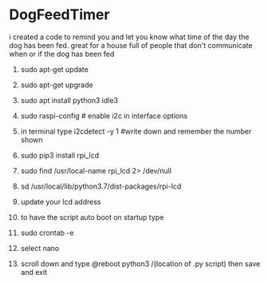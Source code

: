 # DogFeedTimer
i created a code to remind you and let you know what time of the day the dog has been fed. 
great for a house full of people that don't communicate when or if the dog has been fed



1. sudo apt-get update
2. sudo apt-get upgrade
3. sudo apt install python3 idle3
4. sudo raspi-config # enable i2c in interface options
5. in terminal type i2cdetect -y 1 #write down and remember the number shown
6. sudo pip3 install rpi_lcd
7. sudo find /usr/local-name rpi_lcd 2> /dev/null
8. sd /usr/local/lib/python3.7/dist-packages/rpi-lcd
9. update your lcd address



10. to have the script auto boot on startup type
11. sudo crontab -e
12. select nano
13. scroll down and type @reboot python3 /(location of .py script) then save and exit
